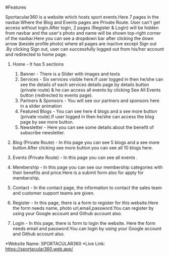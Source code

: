 #Features

<p>Sportacular360 is a website which hosts sport events.Here 7 pages in the navbar.Where the Blog and Events pages are Private Route. User can't get access without login.After login, 2 pages (Register & Login) will be hidden from navbar and the user's photo and name will be shown top-right corner of the navbar.Here you can see a dropdown bar after clicking the down arrow (beside profile photo) where all pages are inactive except Sign out .By clicking Sign out, user can successfully logged out from his/her account and redirected to home page.</p>

1. Home - It has 5 sections

   1. Banner - There is a Slider with images and texts
   2. Services - Six services visible here.If user logged in then he/she can see the details of each services details page by details button (private route) & he can access all events by clicking See All Events button (redirected to events page).
   3. Partners & Sponsors - You will see our partners and sponsors here in a slider animation
   4. Featured Blogs - You can see here 4 blogs and a see more button (private route).If user logged in then he/she can access the blog page by see more button.
   5. Newsletter - Here you can see some details about the benefit of subscribe newsletter.

2. Blog (Private Route) - In this page you can see 5 blogs and a see more button.After clicking see more button you can see all 10 blogs here.

3. Events (Private Route) - In this page you can see all events .

4. Membership - In this page you can see our membership categories with their benefits and price.Here is a submit form also for apply for membership.

5. Contact - In the contact page, the information to contact the sales team and customer support teams are given.

6. Register - In this page, there is a form to register for this website.Here the form needs name, photo url,email,password.You can register by using your Google account and Github account also.

7. Login - In this page, there is form to login the website. Here the form needs email and password.You can login by using your Google account and Github account also.

*Website Name: SPORTACULAR360
*Live Link: https://sportacular360.web.app/
